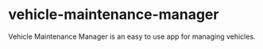 # vehicle-maintenance-manager
Vehicle Maintenance Manager is an easy to use app for managing vehicles.
